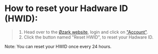 # How to reset your Hadware ID (HWID):
> 1. Head over to the [Øzark website](https://ozark.gg/), login and click on ["Account"](https://ozark.gg/account.php).
>2. Click the button named "Reset HWID", to reset your Hadware ID.

Note: You can reset your HWID once every 24 hours.